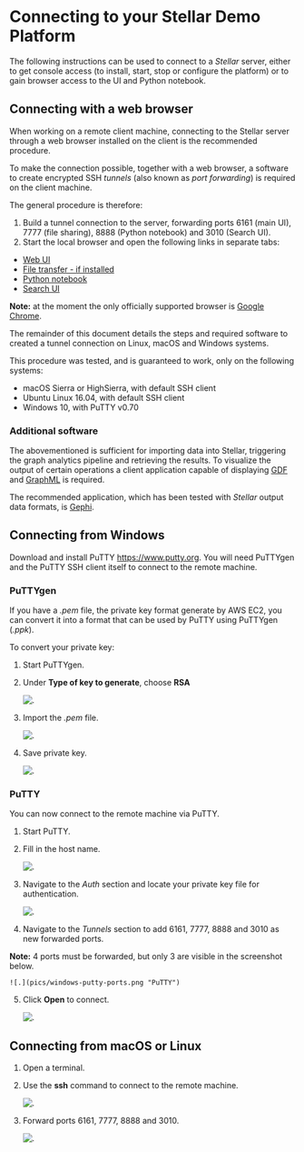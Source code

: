 # Connecting to your Stellar Demo Platform

The following instructions can be used  to connect to a _Stellar_ server, either
to get console access (to install, start,  stop or configure the platform) or to
gain browser access to the UI and Python notebook.

## Connecting with a web browser

When working on a remote client machine, connecting to the Stellar server through 
a web browser installed on the client is the recommended procedure.

To make  the connection  possible, together  with a web  browser, a  software to
create encrypted SSH _tunnels_ (also known  as _port forwarding_) is required on
the client machine. 

The general procedure is therefore:

1. Build  a tunnel connection  to the server,  forwarding ports 6161  (main UI),
   7777 (file sharing), 8888 (Python notebook) and 3010 (Search UI).
2. Start the local browser and open the following links in separate tabs:
  * [Web UI](http://127.0.0.1:6161)
  * [File transfer - if installed](http://127.0.0.1:7777)
  * [Python notebook](http://127.0.0.1:8888)
  * [Search UI](http://127.0.0.1:3010)

__Note:__ at the moment the only officially supported browser is [Google
Chrome](https://www.google.com/chrome/).

The  remainder of  this  document details  the steps  and  required software  to
created a tunnel connection on Linux, macOS and Windows systems.

This procedure was tested, and is guaranteed to work, only on the following systems:

- macOS Sierra or HighSierra, with default SSH client
- Ubuntu Linux 16.04, with default SSH client
- Windows 10, with PuTTY v0.70

### Additional software

The abovementioned is sufficient for importing data into Stellar, triggering the
graph analytics pipeline and retrieving the results.  To visualize the output of
certain operations a client application capable of displaying
[GDF](https://gephi.org/users/supported-graph-formats/gdf-format/) and
[GraphML](https://gephi.org/users/supported-graph-formats/graphml-format/) is
required.

The recommended  application, which has  been tested with _Stellar_  output data
formats, is [Gephi](https://gephi.org).

## Connecting from Windows 

Download and install PuTTY <https://www.putty.org>. You will need PuTTYgen and the PuTTY SSH client itself to connect to the remote machine.

### PuTTYgen

If you have a _.pem_ file, the private key format generate by AWS EC2, you can convert it into a format that can be used by PuTTY using PuTTYgen (_.ppk_). 

To convert your private key:

1. Start PuTTYgen.
2. Under **Type of key to generate**, choose **RSA** 

    ![.](pics/windows-puttygen-rsa.png "PuTTYgen")

3. Import the _.pem_ file.

    ![.](pics/windows-puttygen-import.png "PuTTYgen")

4. Save private key.

    ![.](pics/windows-puttygen-save.png "PuTTYgen")

### PuTTY

You can now connect to the remote machine via PuTTY.

1. Start PuTTY.
2. Fill in the host name.

    ![.](pics/windows-putty-host.png "PuTTY")

3. Navigate to the _Auth_ section and locate your private key file for authentication.

    ![.](pics/windows-putty-auth.png "PuTTY")

4. Navigate to the _Tunnels_ section to add 6161, 7777, 8888 and 3010 as new forwarded ports.

__Note:__ 4 ports must be forwarded, but only 3 are visible in the screenshot below.

    ![.](pics/windows-putty-ports.png "PuTTY")

5. Click **Open** to connect.

    ![.](pics/windows-ssh-success.png "Success")


## Connecting from macOS or Linux

1. Open a terminal.

2. Use the **ssh** command to connect to the remote machine.

    ![.](pics/macOS-ssh-success.png "Success")

3. Forward ports 6161, 7777, 8888 and 3010.

    ![.](pics/macOS-ssh-ports.png "Ports")

